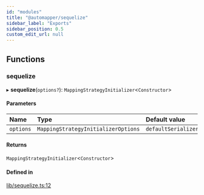 ```yaml
---
id: "modules"
title: "@automapper/sequelize"
sidebar_label: "Exports"
sidebar_position: 0.5
custom_edit_url: null
---
```


## Functions

### sequelize

▸ **sequelize**(`options?`): `MappingStrategyInitializer`<`Constructor`\>

#### Parameters

| Name | Type | Default value |
| :------ | :------ | :------ |
| `options` | `MappingStrategyInitializerOptions` | `defaultSerializerOptions` |

#### Returns

`MappingStrategyInitializer`<`Constructor`\>

#### Defined in

[lib/sequelize.ts:12](https://github.com/nartc/mapper/blob/26cdf55/packages/sequelize/src/lib/sequelize.ts#L12)
